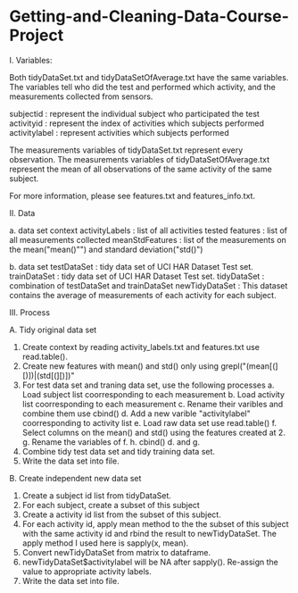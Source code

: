 Getting-and-Cleaning-Data-Course-Project
========================================

I. Variables: 

Both tidyDataSet.txt and tidyDataSetOfAverage.txt have the same variables. The variables tell
who did the test and performed which activity, and the measurements collected from sensors.

subjectid : represent the individual subject who participated the test
activityid : represent the index of activities which subjects performed
activitylabel : represent activities which subjects performed

The measurements variables of tidyDataSet.txt represent every observation.
The measurements variables of tidyDataSetOfAverage.txt represent the mean of all observations of
the same activity of the same subject.

For more information, please see features.txt and features_info.txt.

II. Data

a. data set context
activityLabels : list of all activities tested
features : list of all measurements collected
meanStdFeatures : list of the measurements on the mean("mean()"") and standard deviation("std()")

b. data set
testDataSet : tidy data set of UCI HAR Dataset Test set.
trainDataSet : tidy data set of UCI HAR Dataset Test set. 
tidyDataSet : combination of testDataSet and trainDataSet
newTidyDataSet : This dataset contains the average of measurements of each activity for each subject.

III. Process

A. Tidy original data set

1. Create context by reading activity_labels.txt and features.txt use read.table().
2. Create new features with mean() and std() only using grepl("(mean[(][)])|(std[(][)])"
3. For test data set and traning data set, use the following processes 
	a. Load subject list coorresponding to each measurement
	b. Load activity list coorresponding to each measurement
	c. Rename their varibles and combine them use cbind()
	d. Add a new varible "activitylabel" coorresponding to activity list 
	e. Load raw data set use read.table()
	f. Select columns on the mean() and std() using the features created at 2.
	g. Rename the variables of f. 
	h. cbind() d. and g.
4. Combine tidy test data set and tidy training data set.
5. Write the data set into file.

B. Create independent new data set

1. Create a subject id list from tidyDataSet.
2. For each subject, create a subset of this subject
3. Create a activity id list from the subset of this subject.
4. For each activity id, apply mean method to the the subset 
   of this subject with the same activity id and rbind the result to
   newTidyDataSet. The apply method I used here is sapply(x, mean).
5. Convert newTidyDataSet from matrix to dataframe.
6. newTidyDataSet$activitylabel will be NA after sapply(). Re-assign 
   the value to appropriate activity labels.
7. Write the data set into file.


